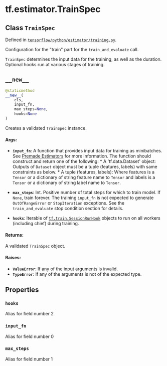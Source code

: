 <div itemscope itemtype="http://developers.google.com/ReferenceObject">
<meta itemprop="name" content="tf.estimator.TrainSpec" />
<meta itemprop="path" content="Stable" />
<meta itemprop="property" content="hooks"/>
<meta itemprop="property" content="input_fn"/>
<meta itemprop="property" content="max_steps"/>
<meta itemprop="property" content="__new__"/>
</div>

# tf.estimator.TrainSpec

## Class `TrainSpec`





Defined in [`tensorflow/python/estimator/training.py`](https://www.tensorflow.org/code/tensorflow/python/estimator/training.py).

Configuration for the "train" part for the `train_and_evaluate` call.

`TrainSpec` determines the input data for the training, as well as the
duration. Optional hooks run at various stages of training.

<h2 id="__new__"><code>__new__</code></h2>

``` python
@staticmethod
__new__(
    cls,
    input_fn,
    max_steps=None,
    hooks=None
)
```

Creates a validated `TrainSpec` instance.

#### Args:

* <b>`input_fn`</b>: A function that provides input data for training as minibatches.
    See [Premade Estimators](https://tensorflow.org/guide/premade_estimators#create_input_functions)
    for more information. The function should construct and return one of
    the following:
      * A 'tf.data.Dataset' object: Outputs of `Dataset` object must be a
        tuple (features, labels) with same constraints as below.
      * A tuple (features, labels): Where features is a `Tensor` or a
        dictionary of string feature name to `Tensor` and labels is a
        `Tensor` or a dictionary of string label name to `Tensor`.

* <b>`max_steps`</b>: Int. Positive number of total steps for which to train model.
    If `None`, train forever. The training `input_fn` is not expected to
    generate `OutOfRangeError` or `StopIteration` exceptions. See the
    `train_and_evaluate` stop condition section for details.
* <b>`hooks`</b>: Iterable of <a href="../../tf/train/SessionRunHook.md"><code>tf.train.SessionRunHook</code></a> objects to run
    on all workers (including chief) during training.


#### Returns:

A validated `TrainSpec` object.


#### Raises:

* <b>`ValueError`</b>: If any of the input arguments is invalid.
* <b>`TypeError`</b>: If any of the arguments is not of the expected type.



## Properties

<h3 id="hooks"><code>hooks</code></h3>

Alias for field number 2

<h3 id="input_fn"><code>input_fn</code></h3>

Alias for field number 0

<h3 id="max_steps"><code>max_steps</code></h3>

Alias for field number 1



